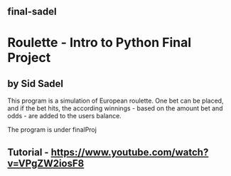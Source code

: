 ## final-sadel
# Roulette - Intro to Python Final Project 
## by Sid Sadel
This program is a simulation of European roulette. One bet can be placed, and if the bet hits, the according winnings - based on the amount bet and odds - are added to
the users balance. 

The program is under finalProj
## Tutorial - https://www.youtube.com/watch?v=VPgZW2iosF8
